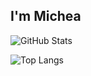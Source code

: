 ## I'm Michea


![GitHub Stats](https://github-readme-stats.vercel.app/api?username=MicheaColautti&theme=tokyonight&hide_border=true&border_radius=25&count_private=true&include_all_commits=true&show_icons=true&custom_title=My%20Activity&includeForks=true&include_all_commits=true)


![Top Langs](https://github-readme-stats.vercel.app/api/top-langs/?username=MicheaColautti&layout=compact&theme=radical)